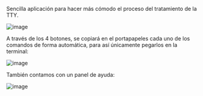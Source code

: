 Sencilla aplicación para hacer más cómodo el proceso del tratamiento de la TTY.

![image](https://github.com/Maalfer/PinguTTY/assets/96432001/ef180a3a-5164-4c59-b557-0f2573bff831)

A través de los 4 botones, se copiará en el portapapeles cada uno de los comandos de forma automática, para así únicamente pegarlos en la terminal:

![image](https://github.com/Maalfer/PinguTTY/assets/96432001/a8a971a0-709b-4d9b-acc8-f69260503a10)

También contamos con un panel de ayuda:

![image](https://github.com/Maalfer/PinguTTY/assets/96432001/6d54b2dc-0d06-455a-a6f6-1e335964f848)
